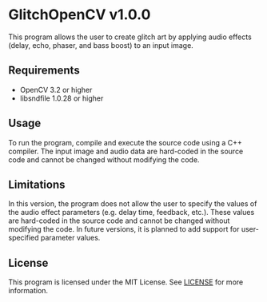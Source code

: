 # GlitchOpenCV v1.0.0

This program allows the user to create glitch art by applying audio effects (delay, echo, phaser, and bass boost) to an input image.

## Requirements
- OpenCV 3.2 or higher
- libsndfile 1.0.28 or higher

## Usage
To run the program, compile and execute the source code using a C++ compiler. The input image and audio data are hard-coded in the source code and cannot be changed without modifying the code.

## Limitations
In this version, the program does not allow the user to specify the values of the audio effect parameters (e.g. delay time, feedback, etc.). These values are hard-coded in the source code and cannot be changed without modifying the code. In future versions, it is planned to add support for user-specified parameter values.

## License
This program is licensed under the MIT License. See [LICENSE](LICENSE) for more information.
